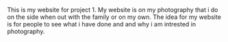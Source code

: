 This is my website for project 1.
My website is on my photography that i do on the side when out with the family or on my own.
The idea for my website is for people to see what i have done and and why i am intrested in photography.
